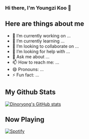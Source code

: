 ### Hi there, I'm Youngzi Koo 👋



## Here are things about me

- 🔭 I’m currently working on ...
- 🌱 I’m currently learning ...
- 👯 I’m looking to collaborate on ...
- 🤔 I’m looking for help with ...
- 💬 Ask me about ...
- 📫 How to reach me: ...
- 😄 Pronouns: ...
- ⚡ Fun fact: ...



## My Github Stats

[![Dinoryong's GitHub stats](https://github-readme-stats.vercel.app/api?username=Dinoryong)](https://github.com/anuraghazra/github-readme-stats)





## Now Playing

[![Spotify](https://dinoryong.vercel.app/api/spotify)](https://open.spotify.com/user/314vlno46fhwd36qfvsekrzdcwne)





